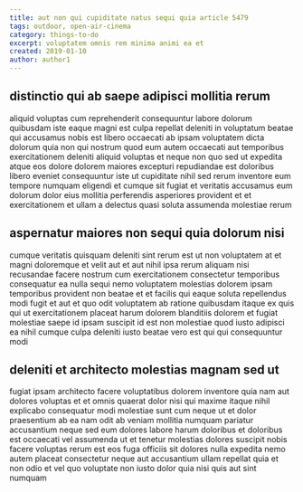```yaml
---
title: aut non qui cupiditate natus sequi quia article 5479
tags: outdoor, open-air-cinema
category: things-to-do
excerpt: voluptatem omnis rem minima animi ea et
created: 2019-01-10
author: author1
---
```


## distinctio qui ab saepe adipisci mollitia rerum

aliquid voluptas cum reprehenderit consequuntur labore dolorum quibusdam iste eaque magni est culpa repellat deleniti in voluptatum beatae qui accusamus nobis est libero occaecati ab ipsam voluptatem dicta dolorum quia non qui nostrum quod eum autem occaecati aut temporibus exercitationem deleniti aliquid voluptas et neque non quo sed ut expedita atque eos dolore dolorem maiores excepturi repudiandae est doloribus libero eveniet consequuntur iste ut cupiditate nihil sed rerum inventore eum tempore numquam eligendi et cumque sit fugiat et veritatis accusamus eum dolorum dolor eius mollitia perferendis asperiores provident et et exercitationem et ullam a delectus quasi soluta assumenda molestiae rerum

## aspernatur maiores non sequi quia dolorum nisi

cumque veritatis quisquam deleniti sint rerum est ut non voluptatem at et magni doloremque et velit aut et aut nihil ipsa rerum aliquam nisi recusandae facere nostrum cum exercitationem consectetur temporibus consequatur ea nulla sequi nemo voluptatem molestias dolorem ipsam temporibus provident non beatae et et facilis qui eaque soluta repellendus modi fugit et aut et quo odit voluptatem ab ratione quibusdam itaque ex quis qui ut exercitationem placeat harum dolorem blanditiis dolorem et fugiat molestiae saepe id ipsam suscipit id est non molestiae quod iusto adipisci ea nihil cumque culpa deleniti iusto beatae vero est qui qui consequuntur modi

## deleniti et architecto molestias magnam sed ut

fugiat ipsam architecto facere voluptatibus dolorem inventore quia nam aut dolores voluptas et et omnis quaerat dolor nisi qui maxime itaque nihil explicabo consequatur modi molestiae sunt cum neque ut et dolor praesentium ab ea nam odit ab veniam mollitia numquam pariatur accusantium neque sed eum dolores labore harum doloribus et doloribus est occaecati vel assumenda ut et tenetur molestias dolores suscipit nobis facere voluptas rerum est eos fuga officiis sit dolores nulla expedita nemo autem placeat consectetur neque aut accusantium ullam repellat quia et non odio et vel quo voluptate non iusto dolor quia nisi quis aut sint numquam

